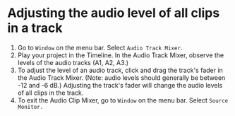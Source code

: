 # Adjusting the audio level of all clips in a track

1. Go to `Window` on the menu bar. Select `Audio Track Mixer`.
2. Play your project in the Timeline. In the Audio Track Mixer, observe the levels of the audio tracks \(A1, A2, A3.\)
3. To adjust the level of an audio track, click and drag the track's fader in the Audio Track Mixer. \(Note: audio levels should generally be between -12 and -6 dB.\) Adjusting the track's fader will change the audio levels of all clips in the track.
4. To exit the Audio Clip Mixer, go to `Window` on the menu bar. Select `Source Monitor.`



